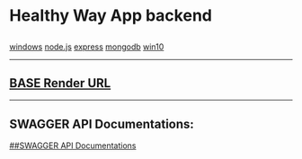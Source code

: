 # **Healthy Way App** backend

## <center>

[windows](./public/icons/windows.png) [node.js](./public/icons/nodejs.png) [express](./public/icons/express.png)
[mongodb](./public/icons/mongodb.png) [win10](https://icons8.com/icon/gXoJoyTtYXFg/windows-10)

---

## [BASE Render URL](https://healthy-way-app.onrender.com)

---

## SWAGGER API Documentations:

[##SWAGGER API Documentations](https://healthy-way-app.onrender.com/api-skeleton)

</center>

